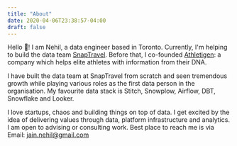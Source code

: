 ```yaml
---
title: "About"
date: 2020-04-06T23:38:57-04:00
draft: false
---
```


Hello 🙏! I am Nehil, a data engineer based in Toronto. Currently, I'm helping to build the data team [SnapTravel](https://www.snaptravel.com/). Before that, I co-founded [Athletigen](https://athletigen.com/): a company which helps elite athletes with information from their DNA. 

I have built the data team at SnapTravel from scratch and seen tremendous growth while playing various roles as the first data person in the organisation. My favourite data stack is Stitch, Snowplow, Airflow, DBT, Snowflake and Looker. 

I love startups, chaos and building things on top of data. I get excited by the idea of delivering values through data, platform infrastructure and analytics. I am open to advising or consulting work. Best place to reach me is via Email: jain.nehil@gmail.com
